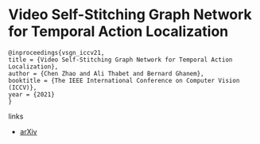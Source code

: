 # Video Self-Stitching Graph Network for Temporal Action Localization

```
@inproceedings{vsgn_iccv21,
title = {Video Self-Stitching Graph Network for Temporal Action Localization},
author = {Chen Zhao and Ali Thabet and Bernard Ghanem},
booktitle = {The IEEE International Conference on Computer Vision (ICCV)},
year = {2021}
}
```

links
- [arXiv](https://arxiv.org/abs/2011.14598)
